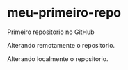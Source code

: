 # meu-primeiro-repo
Primeiro repositorio no GitHub

Alterando remotamente o repositorio.

Alterando localmente o repositorio.
